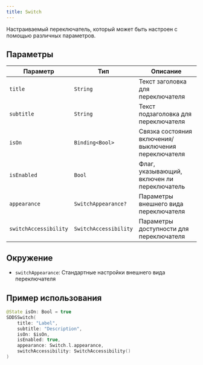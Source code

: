 ```yaml
---
title: Switch
---
```


Настраиваемый переключатель, который может быть настроен с помощью различных параметров.

## Параметры

| Параметр | Тип | Описание |
|----------|-----|-----------|
| `title` | `String` | Текст заголовка для переключателя |
| `subtitle` | `String` | Текст подзаголовка для переключателя |
| `isOn` | `Binding<Bool>` | Связка состояния включения/выключения переключателя |
| `isEnabled` | `Bool` | Флаг, указывающий, включен ли переключатель |
| `appearance` | `SwitchAppearance?` | Параметры внешнего вида переключателя |
| `switchAccessibility` | `SwitchAccessibility` | Параметры доступности для переключателя |

## Окружение
- `switchAppearance`: Стандартные настройки внешнего вида переключателя

## Пример использования

```swift
@State isOn: Bool = true
SDDSSwitch(
    title: "Label",
    subtitle: "Description",
    isOn: $isOn,
    isEnabled: true,
    appearance: Switch.l.appearance,
    switchAccessibility: SwitchAccessibility()
)
```
